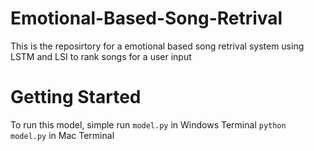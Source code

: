 # Emotional-Based-Song-Retrival

This is the reposirtory for a emotional based song retrival system using LSTM and LSI to rank songs for a user input

# Getting Started
To run this model, simple run
``` model.py ``` in Windows Terminal
``` python model.py ``` in Mac Terminal
